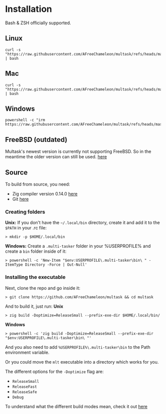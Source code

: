 # Installation

Bash & ZSH officially supported.

## Linux
```
curl -s "https://raw.githubusercontent.com/AFreeChameleon/multask/refs/heads/master/docs/_install/linux.sh" | bash
```

## Mac
```
curl -s "https://raw.githubusercontent.com/AFreeChameleon/multask/refs/heads/master/docs/_install/macos.sh" | bash
```

## Windows
```
powershell -c "irm https://raw.githubusercontent.com/AFreeChameleon/multask/refs/heads/master/docs/_install/win.ps1|iex"
```

## FreeBSD (outdated)

Multask's newest version is currently not supporting FreeBSD. So in the meantime the older version can still be used. [here](https://github.com/AFreeChameleon/multask/releases/tag/0.20.0)

## Source

To build from source, you need:

- Zig compiler version 0.14.0 [here](https://ziglang.org/download/#release-0.14.0)
- Git [here](https://git-scm.com/downloads)

### Creating folders
**Unix:** If you don't have the `~/.local/bin` directory, create it and add it to the `$PATH` in your .rc file:
```
> mkdir -p $HOME/.local/bin
```

**Windows:** Create a `.multi-tasker` folder in your %USERPROFILE% and create a `bin` folder inside of it:
```
> powershell -c 'New-Item "$env:USERPROFILE\.multi-tasker\bin\ " -ItemType Directory -Force | Out-Null'
```

### Installing the executable
Next, clone the repo and go inside it:
```
> git clone https://github.com/AFreeChameleon/multask && cd multask
```

And to build it, just run:
**Unix**
```
> zig build -Doptimize=ReleaseSmall --prefix-exe-dir $HOME/.local/bin/
```

**Windows**
```
> powershell -c 'zig build -Doptimize=ReleaseSmall --prefix-exe-dir "$env:USERPROFILE\.multi-tasker\bin\ "'
```
And you also need to add `%USERPROFILE%\.multi-tasker\bin` to the Path environment variable.

Or you could move the `mlt` executable into a directory which works for you.

The different options for the `-Doptimize` flag are:

- `ReleaseSmall`
- `ReleaseFast`
- `ReleaseSafe`
- `Debug`

To understand what the different build modes mean, check it out [here](https://zig.guide/build-system/build-modes/)
